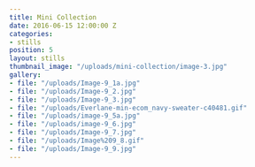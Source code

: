 ```yaml
---
title: Mini Collection
date: 2016-06-15 12:00:00 Z
categories:
- stills
position: 5
layout: stills
thumbnail_image: "/uploads/mini-collection/image-3.jpg"
gallery:
- file: "/uploads/Image-9_1a.jpg"
- file: "/uploads/Image-9_2.jpg"
- file: "/uploads/Image-9_3.jpg"
- file: "/uploads/Everlane-min-ecom_navy-sweater-c40481.gif"
- file: "/uploads/image-9_5a.jpg"
- file: "/uploads/image-9_6.jpg"
- file: "/uploads/Image-9_7.jpg"
- file: "/uploads/Image%209_8.gif"
- file: "/uploads/Image-9_9.jpg"
---
```


